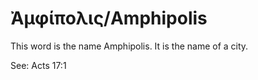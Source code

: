 # Ἀμφίπολις/Amphipolis  

This word is the name Amphipolis. It is the name of a city.

See: Acts 17:1
